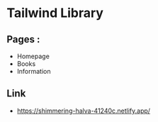 # Tailwind Library

## Pages :

- Homepage
- Books
- Information

## Link

- https://shimmering-halva-41240c.netlify.app/
